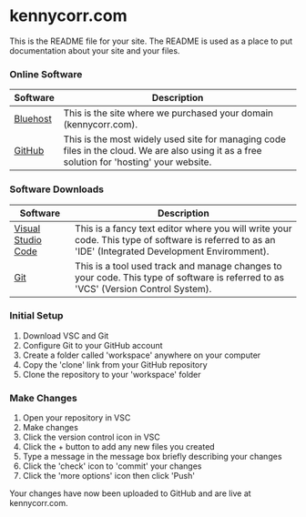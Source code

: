 # kennycorr.com
This is the README file for your site. The README is used as a place to put documentation about your site and your files.

### Online Software
| Software | Description |
| ----------- | ----------- |
| [Bluehost](https://www.bluehost.com/) | This is the site where we purchased your domain (kennycorr.com). |
| [GitHub](https://git-scm.com/download/win) | This is the most widely used site for managing code files in the cloud. We are also using it as a free solution for 'hosting' your website. |

### Software Downloads
| Software | Description |
| ----------- | ----------- |
| [Visual Studio Code](https://code.visualstudio.com/download) | This is a fancy text editor where you will write your code. This type of software is referred to as an 'IDE' (Integrated Development Enviromment). |
| [Git](https://git-scm.com/download/win) | This is a tool used track and manage changes to your code. This type of software is referred to as 'VCS' (Version Control System). |

### Initial Setup
1. Download VSC and Git
2. Configure Git to your GitHub account
3. Create a folder called 'workspace' anywhere on your computer
4. Copy the 'clone' link from your GitHub repository
5. Clone the repository to your 'workspace' folder

### Make Changes
1. Open your repository in VSC
2. Make changes
3. Click the version control icon in VSC
4. Click the + button to add any new files you created
5. Type a message in the message box briefly describing your changes
6. Click the 'check' icon to 'commit' your changes
7. Click the 'more options' icon then click 'Push'

Your changes have now been uploaded to GitHub and are live at kennycorr.com.

